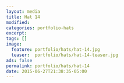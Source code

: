 ```yaml
---
layout: media
title: Hat 14
modified:
categories: portfolio-hats
excerpt:
tags: []
image:
  feature: portfolio/hats/hat-14.jpg
  teaser:  portfolio/hats/hat-14-teaser.jpg
ads: false
permalink: portfolio/hats/hat-14
date: 2015-06-27T21:38:35-05:00
---
```


